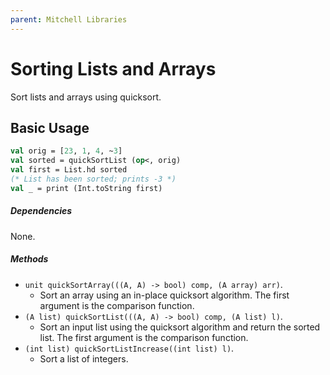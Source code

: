 ```yaml
---
parent: Mitchell Libraries
---
```

# Sorting Lists and Arrays

Sort lists and arrays using quicksort.

## Basic Usage

```sml
val orig = [23, 1, 4, ~3]
val sorted = quickSortList (op<, orig)
val first = List.hd sorted
(* List has been sorted; prints -3 *)
val _ = print (Int.toString first)
```

##### Dependencies

None.

##### Methods

- `unit quickSortArray(((A, A) -> bool) comp, (A array) arr)`. 
  - Sort an array using an in-place quicksort algorithm. The first argument is the comparison function.
- `(A list) quickSortList(((A, A) -> bool) comp, (A list) l)`.
  - Sort an input list using the quicksort algorithm and return the sorted list. The first argument is the comparison function.
- `(int list) quickSortListIncrease((int list) l)`.
  - Sort a list of integers.
